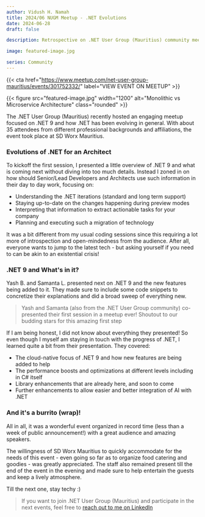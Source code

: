 ```yaml
---
author: Vidush H. Namah
title: 2024/06 NUGM Meetup - .NET Evolutions
date: 2024-06-28
draft: false

description: Retrospective on .NET User Group (Mauritius) community meetup of June 2024 about .NET 9 and the evolution of .NET.

image: featured-image.jpg

series: Community
---
```

{{< cta href="https://www.meetup.com/net-user-group-mauritius/events/301752332/" label="VIEW EVENT ON MEETUP" >}}

{{< figure src="featured-image.jpg" width="1200" alt="Monolithic vs Microservice Architecture" class="rounded" >}}

The .NET User Group (Mauritius) recently hosted an engaging meetup focused on .NET 9 and how .NET has been evolving in general. With about 35 attendees from different professional backgrounds and affiliations, the event took place at SD Worx Mauritius.

### Evolutions of .NET for an Architect
To kickoff the first session, I presented a little overview of .NET 9 and what is coming next without diving into too much details. Instead I zoned in on how should Senior/Lead Developers and Architects use such information in their day to day work, focusing on:
- Understanding the .NET iterations (standard and long term support)
- Staying up-to-date on the changes happening during preview modes
- Interpreting that information to extract actionable tasks for your company
- Planning and executing such a migration of technology

It was a bit different from my usual coding sessions since this requiring a lot more of introspection and open-mindedness from the audience. After all, everyone wants to jump to the latest tech - but asking yourself if you need to can be akin to an existential crisis!

### .NET 9 and What's in it?
Yash B. and Samanta L. presented next on .NET 9 and the new features being added to it. They made sure to include some code snippets to concretize their explanations and did a broad sweep of everything new.

> Yash and Samanta (also from the .NET User Group community) co-presented their first session in a meetup ever! Shoutout to our budding stars for this amazing first step

If I am being honest, I did not know about everything they presented! So even though I myself am staying in touch with the progress of .NET, I learned quite a bit from their presentation. They covered:
- The cloud-native focus of .NET 9 and how new features are being added to help
- The performance boosts and optimizations at different levels including in C# itself
- Library enhancements that are already here, and soon to come
- Further enhancements to allow easier and better integration of AI with .NET

### And it's a burrito (wrap)!
All in all, it was a wonderful event organized in record time (less than a week of public announcement!) with a great audience and amazing speakers.

The willingness of SD Worx Mauritius to quickly accommodate for the needs of this event - even going so far as to organize food catering and goodies - was greatly appreciated. The staff also remained present till the end of the event in the evening and made sure to help entertain the guests and keep a lively atmosphere.

Till the next one, stay techy :)

> If you want to join .NET User Group (Mauritius) and participate in the next events, feel free to [reach out to me on LinkedIn](https://linkedin.com/in/vnamah)